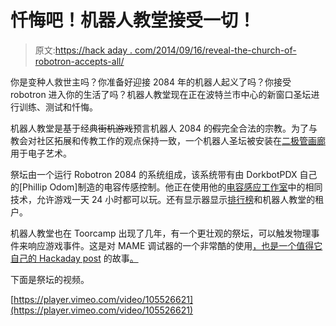 # 忏悔吧！机器人教堂接受一切！

> 原文:[https://hack aday . com/2014/09/16/reveal-the-church-of-robotron-accepts-all/](https://hackaday.com/2014/09/16/repent-the-church-of-robotron-accepts-all/)

你是变种人救世主吗？你准备好迎接 2084 年的机器人起义了吗？你接受 robotron 进入你的生活了吗？机器人教堂现在正在波特兰市中心的新窗口圣坛进行训练、测试和忏悔。

机器人教堂是基于经典~~街机游戏~~预言机器人 2084 的~~假~~完全合法的宗教。为了与教会对社区拓展和传教工作的观点保持一致，一个机器人圣坛被安装在[二极管画廊](http://www.jetsoncreative.com/diode)用于电子艺术。

祭坛由一个运行 Robotron 2084 的系统组成，该系统带有由 DorkbotPDX 自己的[Phillip Odom]制造的电容传感控制。他正在使用他的[电容感应工作室](http://dorkbotpdx.org/capacitive_sensing_workshop_2014)中的相同技术，允许游戏一天 24 小时都可以玩。还有显示器显示[排行榜](http://churchofrobotron.com/leaderboard/all_time.html)和机器人教堂的租户。

机器人教堂也在 Toorcamp 出现了几年，有一个更壮观的祭坛，可以触发物理事件来响应游戏事件。这是对 MAME 调试器的一个非常酷的使用[，也是一个值得它自己的 Hackaday post](http://www.dorkbotpdx.org/blog/skinny/use_mames_debugger_to_reverse_engineer_and_extend_old_games) 的故事[。](http://hackaday.com/2013/03/27/extending-old-games-with-reverse-engineering-and-mame/)

下面是祭坛的视频。

[https://player.vimeo.com/video/105526621](https://player.vimeo.com/video/105526621)